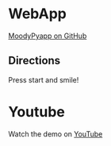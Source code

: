 # WebApp
[MoodyPyapp on GitHub](https://github.com/pannich/MoodyPyapp)

## Directions
Press start and smile!

# Youtube
Watch the demo on [YouTube](https://www.youtube.com/watch?v=4U9WWOfc7v8)
